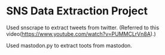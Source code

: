# SNS Data Extraction Project

Used snscrape to extract tweets from twitter.
(Referred to this video(https://www.youtube.com/watch?v=PUMMCLrVn8A).)

Used mastodon.py to extract toots from mastodon. 


